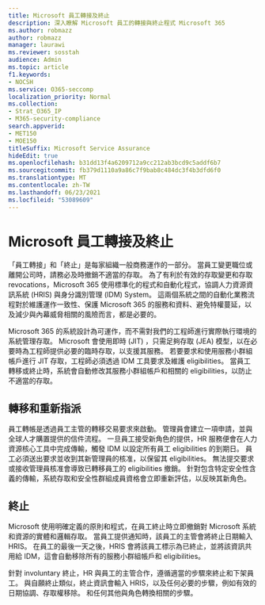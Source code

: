 ```yaml
---
title: Microsoft 員工轉接及終止
description: 深入瞭解 Microsoft 員工的轉接與終止程式 Microsoft 365
ms.author: robmazz
author: robmazz
manager: laurawi
ms.reviewer: sosstah
audience: Admin
ms.topic: article
f1.keywords:
- NOCSH
ms.service: O365-seccomp
localization_priority: Normal
ms.collection:
- Strat_O365_IP
- M365-security-compliance
search.appverid:
- MET150
- MOE150
titleSuffix: Microsoft Service Assurance
hideEdit: true
ms.openlocfilehash: b31dd13f4a6209712a9cc212ab3bcd9c5addf6b7
ms.sourcegitcommit: fb379d1110a9a86c7f9bab8c484dc3f4b3dfd6f0
ms.translationtype: MT
ms.contentlocale: zh-TW
ms.lasthandoff: 06/23/2021
ms.locfileid: "53089609"
---
```

# <a name="microsoft-employee-transfer-and-termination"></a>Microsoft 員工轉接及終止

「員工轉接」和「終止」是每家組織一般商務運作的一部分。 當員工變更職位或離開公司時，請務必及時撤銷不適當的存取。 為了有利於有效的存取變更和存取 revocations，Microsoft 365 使用標準化的程式和自動化程式，協調人力資源資訊系統 (HRIS) 與身分識別管理 (IDM) System。 這兩個系統之間的自動化業務流程對於維護運作一致性、保護 Microsoft 365 的服務和資料、避免特權蔓延，以及減少與內幕威脅相關的風險而言，都是必要的。

Microsoft 365 的系統設計為可運作，而不需對我們的工程師進行實際執行環境的系統管理存取。 Microsoft 會使用即時 (JIT) ，只需足夠存取 (JEA) 模型，以在必要時為工程師提供必要的臨時存取，以支援其服務。 若要要求和使用服務小群組帳戶進行 JIT 存取，工程師必須透過 IDM 工具要求及維護 eligibilities。 當員工轉移或終止時，系統會自動修改其服務小群組帳戶和相關的 eligibilities，以防止不適當的存取。

## <a name="transfer-and-reassignment"></a>轉移和重新指派

員工轉帳是透過員工主管的轉移交易要求來啟動。 管理員會建立一項申請，並與全球人才購置提供的信件流程。 一旦員工接受新角色的提供，HR 服務便會在人力資源核心工具中完成傳輸，觸發 IDM 以設定所有員工 eligibilities 的到期日。 員工必須送出要求並收到其新管理員的核准，以保留其 eligibilities。 無法提交要求或接收管理員核准會導致已轉移員工的 eligibilities 撤銷。 針對包含特定安全性含義的傳輸，系統存取和安全性群組成員資格會立即重新評估，以反映其新角色。

## <a name="termination"></a>終止

Microsoft 使用明確定義的原則和程式，在員工終止時立即撤銷對 Microsoft 系統和資源的實體和邏輯存取。 當員工提供通知時，該員工的主管會將終止日期輸入 HRIS。 在員工的最後一天之後，HRIS 會將該員工標示為已終止，並將該資訊共用給 IDM，這會自動移除所有的服務小群組帳戶和 eligibilities。

針對 involuntary 終止，HR 與員工的主管合作，遵循適當的步驟來終止和下架員工。 與自願終止類似，終止資訊會輸入 HRIS，以及任何必要的步驟，例如有效的日期協調、存取權移除。 和任何其他與角色轉換相關的步驟。
